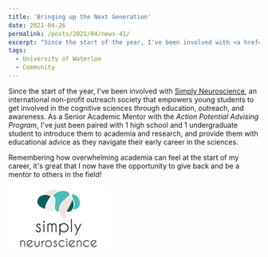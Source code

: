 ```yaml
---
title: 'Bringing up the Next Generation'
date: 2021-04-26
permalink: /posts/2021/04/news-41/
excerpt: "Since the start of the year, I've been involved with <a href='https://www.simplyneuroscience.org/' target='_blank'>Simply Neuroscience</a>, an international non-profit outreach society that empowers young students to get involved in the cognitive sciences through education, outreach, and awareness. As a Senior Academic Mentor with the <i>Action Potential Advising Program</i>, I've just been paired with 1 high school and 1 undergraduate student to introduce them to academia and research, and provide them with educational advice as they navigate their early career in the sciences.<br><br>Remembering how overwhelming academia can feel at the start of my career, it's great that I now have the opportunity to give back and be a mentor to others in the field!<br><br><img src='/images/posts/2021_04_simplyneuroscience.png'><br><br>"
tags:
  - University of Waterloo
  - Community
---
```


Since the start of the year, I've been involved with [Simply Neuroscience](https://www.simplyneuroscience.org/), an international non-profit outreach society that empowers young students to get involved in the cognitive sciences through education, outreach, and awareness. As a Senior Academic Mentor with the _Action Potential Advising Program_, I've just been paired with 1 high school and 1 undergraduate student to introduce them to academia and research, and provide them with educational advice as they navigate their early career in the sciences.

Remembering how overwhelming academia can feel at the start of my career, it's great that I now have the opportunity to give back and be a mentor to others in the field!

![internal](/images/posts/2021_04_simplyneuroscience.png)